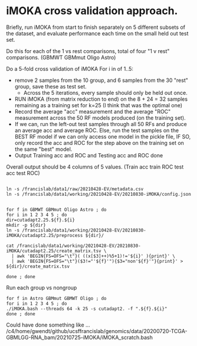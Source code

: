 

# iMOKA cross validation approach. 

Briefly, run iMOKA from start to finish separately on 5 different subsets of the dataset, and evaluate performance each time on the small held out test set. 

Do this for each of the 1 vs rest comparisons, total of four "1 v rest" comparisons. (GBMWT GBMmut Oligo Astro)

Do a 5-fold cross validation of iMOKA
For i in  of 1..5: 
* remove 2 samples from the 10 group, and 6 samples from the 30 "rest" group, save these as test set. 
  * Across the 5 iterations, every sample should only be held out once. 
* RUN iMOKA (from matrix reduction to end) on the 8 + 24 = 32 samples remaining as a training set for k=25 (I think that was the optimal one) 
* Record the average "acc" measurement and the average "ROC" measurement across the 50 RF models produced (on the training set). 
* If we can, run the left-out test samples through all 50 RFs and produce an average acc and average ROC.  Else, run the test samples on the BEST RF model if we can only access one model in the pickle file, IF SO, only record the acc and ROC for the step above on the training set on the same "best" model.  
* Output Training acc and ROC and Testing acc and ROC
done 

Overall output should be 4 columns of 5 values. (Train acc train ROC test acc test ROC)




```

ln -s /francislab/data1/raw/20210428-EV/metadata.csv
ln -s /francislab/data1/working/20210428-EV/20210830-iMOKA/config.json


for f in GBMWT GBMmut Oligo Astro ; do
for i in 1 2 3 4 5 ; do
dir=cutadapt2.25.${f}.${i}
mkdir -p ${dir}
ln -s /francislab/data1/working/20210428-EV/20210830-iMOKA/cutadapt2.25/preprocess ${dir}/

cat /francislab/data1/working/20210428-EV/20210830-iMOKA/cutadapt2.25/create_matrix.tsv \
  | awk 'BEGIN{FS=OFS="\t"}( ((x[$3]++)%5+1)!='${i}' ){print}' \
  | awk 'BEGIN{FS=OFS="\t"}($3!="'${f}'"){$3="non'${f}'"}{print}' > ${dir}/create_matrix.tsv

done ; done
```


Run each group vs nongroup

```
for f in Astro GBMmut GBMWT Oligo ; do
for i in 1 2 3 4 5 ; do
./iMOKA.bash --threads 64 -k 25 -s cutadapt2. -f ".${f}.${i}"
done ; done
```

Could have done something like ...
/c4/home/gwendt/github/ucsffrancislab/genomics/data/20200720-TCGA-GBMLGG-RNA_bam/20210725-iMOKA/iMOKA_scratch.bash

